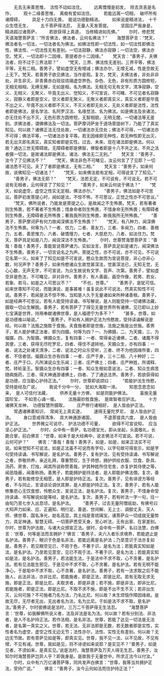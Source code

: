 <!-- { "loadSidebar": true } -->
　　无去无来善思惟，　法性不动如法住。
　　远离憍慢是初发，　除去贪恚是名作，
　　观十二缘善思惟，　离痴有爱如法住。
　　若能远离一切相，　破坏所有诸障碍，
　　具足十力四无畏，　能说功德勤精进。
　　如来说是精进法，　十千众生悟无生，
　　五千菩萨得法忍，　无量人天发菩提。
　　坚固庄严我身是，　精进超过诸菩萨，
　　若欲获得上真道，　当修精进如先佛。”
　　尔时，修悲梵天语海慧菩萨言：“所言佛法，佛法者，云何名佛法？”
　　海慧菩萨言：“梵天，佛法者名一切法，一切法者名为佛法。如佛法性即一切法性，如一切法性即佛法性，佛法性、一切法性无有差别。一切法寂静，佛法亦寂静；一切法空，佛法亦空。梵天，一切法即十二因缘，菩提者亦十二因缘。”
　　梵天言：“善男子，夫佛法者，将不过于三界法耶？”
　　“梵天，三界、佛法性无差别。三界平等，佛法平等，无有二相。善男子，譬如虚空无有增减；佛法亦尔，无增无减，性是空故无上无下。梵天，若善男子欲见佛法，当作是观。复次，梵天，夫佛法者，非处非非处，非生非灭，非青黄赤白班驳琉璃虚空界色、杂色、无色，非有形质方圆修短，无相无相相，无缚无解，无如是相，名为佛法。无相无句无有文字，清净寂静，空义、无相义、无聚义、毕竟无出义、觉知义，不可宣说，不可睹、不可见者名寂静义，寂静义者即是空义，空义者即无聚义，无聚义者即真实义，真实义者即是毕竟不出之义，毕竟不出义者即不灭义，不灭义者即无处义，无处义者即是法性，法性者即是佛法，是名学法、名阿罗汉法、名缘觉法、名为佛法。如是佛法及余诸法，亦无住处不出不灭，无色形质方圆修短，无智相貌，无明无闇，一切诸法等无差别。求佛法者，谓佛佛法及一切法。菩萨摩诃萨坐于道场菩提树下，乃能了了真实知见。何以故？诸佛正法无住处故，一切诸法亦无住处；佛法不可得，一切诸法亦不可得；佛法平等，一切诸法亦复平等。若无因缘即无种性，若无种性即无出灭，若无出灭即名真实，真实知者即是实性。过去、未来、现在诸法即是佛法。何以故？通达三世无障碍故。无障碍者即是佛智，佛智者即是十八不共之法，不共之法者摄一切法，是故诸法即是佛法，诸法、佛法无二无别。”
　　梵天言：“善男子，汝今了了见佛法不？”
　　“梵天，佛法非色不可睹见，汝云何言了了见耶？一切诸法悉不可见。夫了了者即是佛法，无有二相。”
　　梵天言：“善男子，如来何故，说佛知见一切诸法？”
　　“梵天，如来佛法若有定相，可得说言了了知见。”
　　“善男子，佛法无耶？”
　　“梵天，法若无定，不可说有，不可说无。若不可说有无相者，云何得言了了知见？”
　　“善男子，如来云何说于佛法？”
　　“梵天，如说虚空，虚空之性实无定相，佛法亦尔。”
　　“善男子，佛法如是不可思议。菩萨初发菩提心时，闻如是法，不惊不怖，不可思议，正觉之性亦不可思议。”
　　“梵天，佛所说者，乃能发是菩提之心，是故闻之不生怖畏。梵天，若有著者则生怖畏，若不著者不生怖畏；惜身命者则生怖畏，不惜身命无所怖畏；有障碍者则生怖畏，无障碍者无所怖畏；著我我所则生怖畏，断我我所无所怖畏。”
　　“善男子，菩萨摩诃萨有何力故闻深佛法不生怖畏？”
　　“梵天，有八种力，闻深佛法不生怖畏。何等为八？一者、信力，二者、善友力，三者、多闻力，四者、善根力，五者、善思惟力，六者、破憍慢力，七者、大慈悲力，八者、如法住力。梵天，菩萨具足如是八力，闻说深法不生怖畏。”
　　尔时，世尊赞海慧菩萨言：“善哉！善哉！善男子，善能宣说菩萨诸力。实如汝言，菩萨具足如是诸力，闻深佛法不生怖畏。善男子，一切言说名之为声。菩提之性，亦不可说，亦不可见，不可说见名第一义。如来了了知见如是不可宣说，愍众生故而为宣说菩提，非心亦非心数，何况声字？善男子，如来怜愍诸众生故觉甚深法，觉甚深法已，无知无觉，无心心数，无声无字，不可宣说，为众生故说有文字、音声、次第。善男子，譬如虚空非是色法，不可睹见，非对非作。善男子，有人善画，画空作像，若男、若女、若象、若马，如是之人可思议不？”
　　“不也，世尊。”
　　“善男子，是犹可信。如来世尊知不可说，而能演说，是事甚难！虽复说此不可说法，然真实知性不可说。善男子，若闻是法不惊不怖，当知是人久于无量诸如来所种诸善根。善男子，如是经典不可思议。若有人能受持读诵，书写解说，是人则能受持一切诸佛法藏，摄取一切众生解脱。善男子，若有菩萨了了得见无量世界所有诸佛，见已即以上妙七宝满是世界，持用奉献诸佛世尊，是人福德宁为多不？”
　　“甚多，世尊，如是功德难以喻说。”
　　“善男子，不如有人拥护正法为怜愍故，受持读诵解说是经。何以故？法施之施胜于食施。夫食施者即是世施，法施之施是出世施。善男子，若人能护佛正法者，即为四摄。何等为四？一、为佛摄，二、为天摄，三、为福摄，四、为智摄。佛摄众生，复有四事：一者、常得亲近诸佛，二者、诸魔不得其便，三者、获得无尽陀罗尼，四者、得住不退转地。天摄众生，亦有四事：一者、说法之处诸天清净，二者、说法之时众乐受听，三者、终不为他因缘所害，四者、不信者信。福摄众生亦有四事：一者、庄严于身，三十二相、八十种好；二者、庄严于口，凡所演说众生乐闻；三者、庄严佛土；四者、庄严种姓，所谓释、梵、转轮圣王。智摄众生亦有四事：一者、知众生根如意说法，二者、知众生病苦随病施药，三者、得大神通游诸佛土，四者、了了通达法界。善男子，若欲获得如是功德，应当勤心护持正法。”
　　尔时，世尊即说颂曰：
　　“若能护法生怜愍，　受持是经及广说，
　　我说千分中一分，　犹如大海取一渧。
　　知恩念恩念如来，　是人可信付法藏，
　　供养无量十方佛，　如是则能护佛法。
　　虽施无量国珍宝，　不如至心诵一偈，
　　法施最妙胜食施，　是故智者应护法。
　　十方诸佛天龙神，　功德智慧所摄取，
　　庄严修行诸相好，　是人皆由护正法。
　　常遇诸佛善知识，　常闻无上真实道，
　　速得无量陀罗尼，　是人皆由护正法。
　　身口意戒得清净，　具大神通游诸国，
　　不退菩提具六度，　是人皆由护正法。
　　世界微尘可说尽，　护法功德不可量，
　　欲得不可宣说知，　应当坚心护正法。”
　　尔时，众中有一菩萨，名功德宝光，即从坐起，头面敬礼，长跪合掌，前白佛言：“世尊，如来于是大经典中，说言佛法不可宣说。若不可说，云何可护？”
　　佛言：“善哉！善哉！善男子，如是，如是，如来正法实不可说。如来觉知不可说法，如是正法虽不可说而有字句，以字句故可得宣示，如是字句受持读诵、书写解说，是名护法。善男子，复有护法，见有受持读诵、书写解说之者，恭敬供养，亲近礼拜，尊重赞叹，生于师想，拥护供给衣服、饮食、卧具、汤药、房舍、灯烛，闻其所说称赞善哉，护其种姓所住宅舍，亦复护其侍使之等，闻恶隐蔽，闻善称扬。善男子，若能拥护是持法者，是人即能护佛法僧。复次，善男子，若有能修空无相愿，是人即是护持正法。复次。善男子，见有诽谤方等经者，不与同止，言语谈论调伏其罪，是人即是护持正法。复次，善男子，若有人能修集悲心无饮食想，怜愍众生，宣说正法，是名护法。复次，善男子，不惜身命受持读诵、书写解说如是等经，是名护法。复次，善男子，若有听法一字一句，往一由旬乃至七步入出息顷，是名护法。
　　“善男子，过去无量阿僧祇劫，有佛号曰大知声力如来、应、正遍知、明行足、善逝、世间解、无上士、调御丈夫、天人师、佛世尊，国名净光，劫名高显，其土纯是青琉璃宝。诸菩萨众一切成就无量势力，具足神通，智慧无碍。一切菩萨悉受天身，至心听法，无有出家、在家差别。尔时，世尊为护法故，与诸大众颁宣正法。彼时，会中有一菩萨，名曰法慧，白佛言：‘世尊，何等是法而言拥护？’佛言：‘善男子，夫六入者乐求境界，若能遮止是名护法。善男子，眼识于色是名非法，若能远离是名护法；乃至意识于法亦复如是。善男子，若见眼空见已，不观于色，不著于识，是名为法；若能真实知如是法，是名护法。乃至若见意空，见已不观于法，不著于识，是名为法；若能真实知如是法，是名护法。善男子，若法能生法，于是法中不求不取，心不贪著，是名护法。若有见法能生邪见，于是见中不求不取，心不贪著，是名护法。若有无明不能净心，于是垢中不求不取，心不贪著，是名护法。善男子，若有一法求取之后不能施人，此法非法，亦非比尼。若能施者，即是正法，即是比尼。若有无取无求无施，即是正法，即是比尼。夫取求者，即是非道；若不施，即是非法，即非比尼。若能施者，即是正法，即是比尼。不取不求不施，即是不出不生不灭；若非出生灭，云何可施？不可施者乃名为法，乃名比尼。何以故？未生烦恼作障因缘故。是故无尽，无尽者无出，无出者名为法，名为比尼。于如是法不求不取，是名护法。’善男子，尔时彼佛说是法时，三万二千菩萨得无生法忍。
　　“海慧菩萨言：‘世尊，如我解佛所说义者，法及非法是名为法。何以故？若有分别法、非法者，是人不名护持正法。若作法相，是名非法。世尊，若能了达见一切法是无法者，是名第一真实之义。世尊，若无法、无非法即是无数，若无数者即是实性，实性者名为虚空，虚空之性无边无节；法性亦尔，法性、实性无有差别。何以故？无边无节故。若有菩萨见如是等，即真实见。世尊，我不见一法，以不见故，不见有增，不见有减。世尊，我如是见，将不诽谤如来说耶？是实见不？’‘善男子，如是见者，不谤如来，是真实见。’说是法时，海慧菩萨及万天人得无生忍。善男子，汝知尔时海慧菩萨岂异人乎？即我身是。是故我于无量世中，所求正法今以付汝。”
　　尔时，众中有六万亿诸菩萨等，同共发声白佛言：“世尊，我等当共拥护正法，受持广说。”
　　佛言：“善男子，汝今云何如法而住护持正法？”
